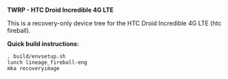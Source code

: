 **TWRP - HTC Droid Incredible 4G LTE**

This is a recovery-only device tree for the HTC Droid Incredible 4G LTE (htc fireball).

**Quick build instructions:**

    . build/envsetup.sh
    lunch lineage_fireball-eng
    mka recoveryimage
